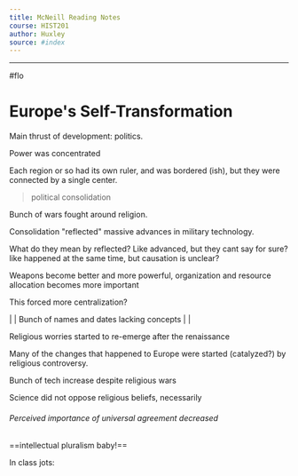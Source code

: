 ```yaml
---
title: McNeill Reading Notes 
course: HIST201
author: Huxley
source: #index
---
```


---

#flo 


# Europe's Self-Transformation

Main thrust of development: politics.

Power was concentrated 

Each region or so had its own ruler, and was bordered (ish), but they were connected by a single center. 


> political consolidation 

Bunch of wars fought around religion. 

Consolidation "reflected" massive advances in military technology.

What do they mean by reflected? Like advanced, but they cant say for sure? like happened at the same time, but causation is unclear?

Weapons become better and more powerful, organization and resource allocation becomes more important 

This forced more centralization? 

|
|
Bunch of names and dates lacking concepts
|
|

Religious worries started to re-emerge after the renaissance 

Many of the changes that happened to Europe were started (catalyzed?) by religious controversy. 

Bunch of tech increase despite religious wars

Science did not oppose religious beliefs, necessarily 

###### Perceived importance of universal agreement decreased 


==intellectual pluralism baby!==





In class jots:






















